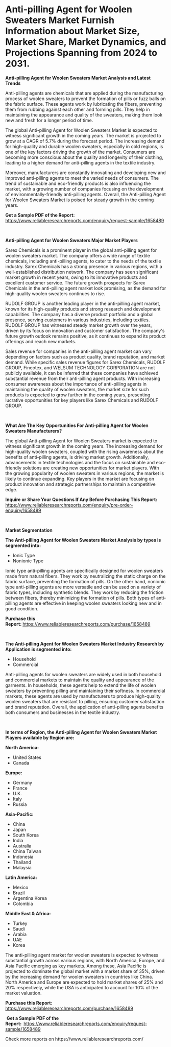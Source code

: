<p><h1>Anti-pilling Agent for Woolen Sweaters Market Furnish Information about Market Size, Market Share, Market Dynamics, and Projections Spanning from 2024 to 2031.</h1></p><p><strong>Anti-pilling Agent for Woolen Sweaters Market Analysis and Latest Trends</strong></p>
<p><p>Anti-pilling agents are chemicals that are applied during the manufacturing process of woolen sweaters to prevent the formation of pills or fuzz balls on the fabric surface. These agents work by lubricating the fibers, preventing them from rubbing against each other and forming pills. They help in maintaining the appearance and quality of the sweaters, making them look new and fresh for a longer period of time.</p><p>The global Anti-pilling Agent for Woolen Sweaters Market is expected to witness significant growth in the coming years. The market is projected to grow at a CAGR of 5.7% during the forecast period. The increasing demand for high-quality and durable woolen sweaters, especially in cold regions, is one of the key factors driving the growth of the market. Consumers are becoming more conscious about the quality and longevity of their clothing, leading to a higher demand for anti-pilling agents in the textile industry.</p><p>Moreover, manufacturers are constantly innovating and developing new and improved anti-pilling agents to meet the varied needs of consumers. The trend of sustainable and eco-friendly products is also influencing the market, with a growing number of companies focusing on the development of environmentally-friendly anti-pilling agents. Overall, the Anti-pilling Agent for Woolen Sweaters Market is poised for steady growth in the coming years.</p></p>
<p><strong>Get a Sample PDF of the Report:&nbsp;</strong> <a href="https://www.reliableresearchreports.com/enquiry/request-sample/1658489">https://www.reliableresearchreports.com/enquiry/request-sample/1658489</a></p>
<p>&nbsp;</p>
<p><strong>Anti-pilling Agent for Woolen Sweaters Major Market Players</strong></p>
<p><p>Sarex Chemicals is a prominent player in the global anti-pilling agent for woolen sweaters market. The company offers a wide range of textile chemicals, including anti-pilling agents, to cater to the needs of the textile industry. Sarex Chemicals has a strong presence in various regions, with a well-established distribution network. The company has seen significant market growth in recent years, owing to its innovative products and excellent customer service. The future growth prospects for Sarex Chemicals in the anti-pilling agent market look promising, as the demand for high-quality woolen sweaters continues to rise.</p><p>RUDOLF GROUP is another leading player in the anti-pilling agent market, known for its high-quality products and strong research and development capabilities. The company has a diverse product portfolio and a global presence, serving customers in various industries, including textiles. RUDOLF GROUP has witnessed steady market growth over the years, driven by its focus on innovation and customer satisfaction. The company's future growth outlook remains positive, as it continues to expand its product offerings and reach new markets.</p><p>Sales revenue for companies in the anti-pilling agent market can vary depending on factors such as product quality, brand reputation, and market demand. While specific sales revenue figures for Sarex Chemicals, RUDOLF GROUP, Fineotex, and WELSUM TECHNOLOGY CORPORATION are not publicly available, it can be inferred that these companies have achieved substantial revenue from their anti-pilling agent products. With increasing consumer awareness about the importance of anti-pilling agents in maintaining the quality of woolen sweaters, the market size for such products is expected to grow further in the coming years, presenting lucrative opportunities for key players like Sarex Chemicals and RUDOLF GROUP.</p></p>
<p>&nbsp;</p>
<p><strong>What Are The Key Opportunities For Anti-pilling Agent for Woolen Sweaters Manufacturers?</strong></p>
<p><p>The global Anti-pilling Agent for Woolen Sweaters market is expected to witness significant growth in the coming years. The increasing demand for high-quality woolen sweaters, coupled with the rising awareness about the benefits of anti-pilling agents, is driving market growth. Additionally, advancements in textile technologies and the focus on sustainable and eco-friendly solutions are creating new opportunities for market players. With the growing popularity of woolen sweaters in various regions, the market is likely to continue expanding. Key players in the market are focusing on product innovation and strategic partnerships to maintain a competitive edge.</p></p>
<p><strong>Inquire or Share Your Questions If Any Before Purchasing This Report:</strong> <a href="https://www.reliableresearchreports.com/enquiry/pre-order-enquiry/1658489">https://www.reliableresearchreports.com/enquiry/pre-order-enquiry/1658489</a></p>
<p>&nbsp;</p>
<p><strong>Market Segmentation</strong></p>
<p><strong>The Anti-pilling Agent for Woolen Sweaters Market Analysis by types is segmented into:</strong></p>
<p><ul><li>Ionic Type</li><li>Nonionic Type</li></ul></p>
<p><p>Ionic type anti-pilling agents are specifically designed for woolen sweaters made from natural fibers. They work by neutralizing the static charge on the fabric surface, preventing the formation of pills. On the other hand, nonionic type anti-pilling agents are more versatile and can be used on a variety of fabric types, including synthetic blends. They work by reducing the friction between fibers, thereby minimizing the formation of pills. Both types of anti-pilling agents are effective in keeping woolen sweaters looking new and in good condition.</p></p>
<p><strong>Purchase this Report:&nbsp;</strong><a href="https://www.reliableresearchreports.com/purchase/1658489">https://www.reliableresearchreports.com/purchase/1658489</a></p>
<p>&nbsp;</p>
<p><strong>The Anti-pilling Agent for Woolen Sweaters Market Industry Research by Application is segmented into:</strong></p>
<p><ul><li>Household</li><li>Commercial</li></ul></p>
<p><p>Anti-pilling agents for woolen sweaters are widely used in both household and commercial markets to maintain the quality and appearance of the garments. In households, these agents help to extend the life of woolen sweaters by preventing pilling and maintaining their softness. In commercial markets, these agents are used by manufacturers to produce high-quality woolen sweaters that are resistant to pilling, ensuring customer satisfaction and brand reputation. Overall, the application of anti-pilling agents benefits both consumers and businesses in the textile industry.</p></p>
<p>&nbsp;</p>
<p><strong>In terms of Region, the Anti-pilling Agent for Woolen Sweaters Market Players available by Region are:</strong></p>
<p>
    <p> <strong> North America: </strong>
        <ul>
            <li>United States</li>
            <li>Canada</li>
        </ul>
        </p> 
    <p> <strong> Europe: </strong>
        <ul>
            <li>Germany</li>
            <li>France</li>
            <li>U.K.</li>
            <li>Italy</li>
            <li>Russia</li>
        </ul>
        </p> 
    <p> <strong> Asia-Pacific: </strong>
        <ul>
            <li>China</li>
            <li>Japan</li>
            <li>South Korea</li>
            <li>India</li>
            <li>Australia</li>
            <li>China Taiwan</li>
            <li>Indonesia</li>
            <li>Thailand</li>
            <li>Malaysia</li>
        </ul>
        </p> 
    <p> <strong> Latin America: </strong>
        <ul>
            <li>Mexico</li>
            <li>Brazil</li>
            <li>Argentina Korea</li>
            <li>Colombia</li>
        </ul>
        </p> 
    <p> <strong> Middle East & Africa: </strong>
        <ul>
            <li>Turkey</li>
            <li>Saudi</li>
            <li>Arabia</li>
            <li>UAE</li>
            <li>Korea</li>
        </ul>
    </p>
    </p>
<p><p>The anti-pilling agent market for woolen sweaters is expected to witness substantial growth across various regions, with North America, Europe, and Asia Pacific emerging as key markets. Among these, Asia Pacific is projected to dominate the global market with a market share of 35%, driven by the increasing demand for woolen sweaters in countries like China. North America and Europe are expected to hold market shares of 25% and 20% respectively, while the USA is anticipated to account for 10% of the market valuation.</p></p>
<p><strong>Purchase this Report: </strong><a href="https://www.reliableresearchreports.com/purchase/1658489">https://www.reliableresearchreports.com/purchase/1658489</a></p>
<p>&nbsp;<strong>Get a Sample PDF of the Report:&nbsp;&nbsp;</strong><a href="https://www.reliableresearchreports.com/enquiry/request-sample/1658489">https://www.reliableresearchreports.com/enquiry/request-sample/1658489</a></p>
<p><strong></strong></p>
<p>Check more reports on https://www.reliableresearchreports.com/</p>
